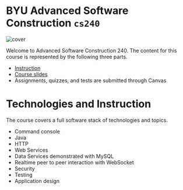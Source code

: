 # BYU **Advanced Software Construction** `cs240`

![cover](https://github.com/softwareconstruction240/.github/blob/main/profile/softwareconstructioncover.jpg?raw=true)

Welcome to Advanced Software Construction 240. The content for this course is represented by the following three parts.

- [Instruction](https://github.com/softwareconstruction240/.github/blob/main/profile/topics.md#readme)
- [Course slides](https://github.com/softwareconstruction240/.github/blob/main/profile/slides/slides.md#readme)
- Assignments, quizzes, and tests are submitted through Canvas

# Technologies and Instruction

The course covers a full software stack of technologies and topics.

- Command console
- Java
- HTTP
- Web Services
- Data Services demonstrated with MySQL
- Realtime peer to peer interaction with WebSocket
- Security
- Testing
- Application design
